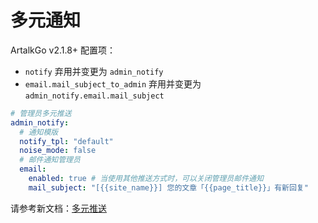 # 多元通知

ArtalkGo v2.1.8+ 配置项：

- `notify` 弃用并变更为 `admin_notify`
- `email.mail_subject_to_admin` 弃用并变更为 `admin_notify.email.mail_subject`

```yaml
# 管理员多元推送
admin_notify:
  # 通知模版
  notify_tpl: "default"
  noise_mode: false
  # 邮件通知管理员
  email:
    enabled: true # 当使用其他推送方式时，可以关闭管理员邮件通知
    mail_subject: "[{{site_name}}] 您的文章「{{page_title}}」有新回复"
```


请参考新文档：[多元推送](./admin_notify.md)
